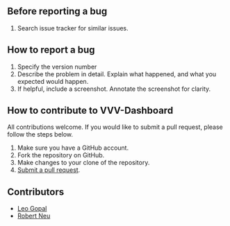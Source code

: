 Before reporting a bug
---
1. Search issue tracker for similar issues.

How to report a bug
---
1. Specify the version number
3. Describe the problem in detail. Explain what happened, and what you expected would happen.
5. If helpful, include a screenshot. Annotate the screenshot for clarity.

How to contribute to VVV-Dashboard
---
All contributions welcome. If you would like to submit a pull request, please follow the steps below.

1. Make sure you have a GitHub account.
2. Fork the repository on GitHub.
3. Make changes to your clone of the repository.
4. [Submit a pull request](https://help.github.com/articles/creating-a-pull-request/).

## Contributors

- [Leo Gopal](https://github.com/leogopal)
- [Robert Neu](https://github.com/robneu)